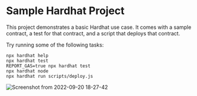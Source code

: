 # Sample Hardhat Project

This project demonstrates a basic Hardhat use case. It comes with a sample contract, a test for that contract, and a script that deploys that contract.

Try running some of the following tasks:

```shell
npx hardhat help
npx hardhat test
REPORT_GAS=true npx hardhat test
npx hardhat node
npx hardhat run scripts/deploy.js
```
![Screenshot from 2022-09-20 18-27-42](https://user-images.githubusercontent.com/40514053/191461656-3932b216-79e5-4588-ad09-489ae4a9330b.png)
